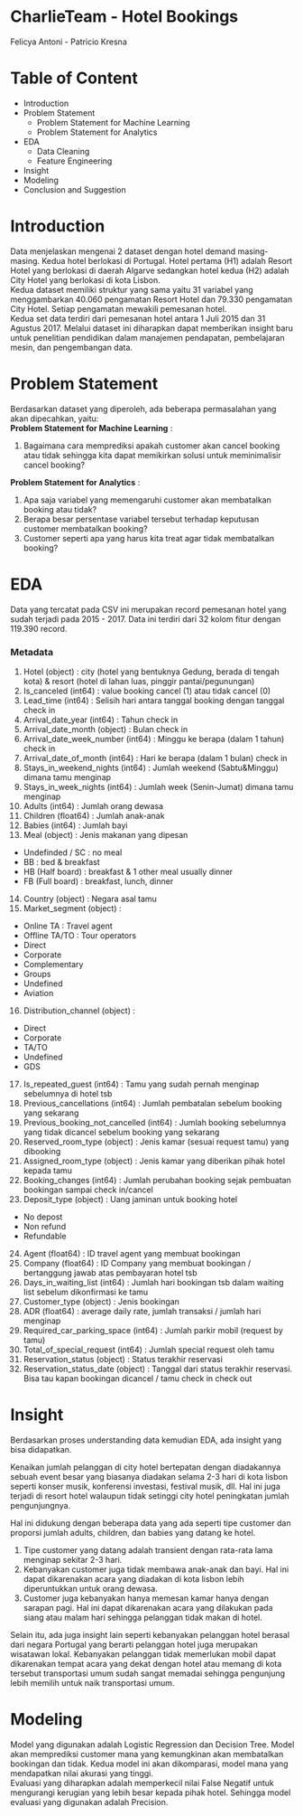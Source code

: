 # **CharlieTeam - Hotel Bookings**
Felicya Antoni - Patricio Kresna

# **Table of Content**
- Introduction
- Problem Statement
    - Problem Statement for Machine Learning
    - Problem Statement for Analytics
- EDA
    - Data Cleaning
    - Feature Engineering
- Insight
- Modeling
- Conclusion and Suggestion

# **Introduction**
Data menjelaskan mengenai 2 dataset dengan hotel demand masing-masing. Kedua hotel berlokasi di Portugal. Hotel
pertama (H1) adalah Resort Hotel yang berlokasi di daerah Algarve sedangkan hotel kedua (H2) adalah City Hotel yang berlokasi di kota Lisbon.\
Kedua dataset memiliki struktur yang sama yaitu 31 variabel yang menggambarkan 40.060 pengamatan Resort Hotel dan 79.330 pengamatan City Hotel. Setiap pengamatan mewakili pemesanan hotel.  
Kedua set data terdiri dari pemesanan hotel antara 1 Juli 2015 dan 31 Agustus 2017. 
Melalui dataset ini diharapkan dapat memberikan insight baru untuk penelitian pendidikan dalam manajemen pendapatan, pembelajaran mesin, dan pengembangan data.

# **Problem Statement**
Berdasarkan dataset yang diperoleh, ada beberapa permasalahan yang akan dipecahkan, yaitu: \
**Problem Statement for Machine Learning** :
1. Bagaimana cara memprediksi apakah customer akan cancel booking atau tidak sehingga kita dapat memikirkan solusi untuk meminimalisir cancel booking?

**Problem Statement for Analytics** :
1. Apa saja variabel yang memengaruhi customer akan membatalkan booking atau tidak?
2. Berapa besar persentase variabel tersebut terhadap keputusan customer membatalkan booking?
3. Customer seperti apa yang harus kita treat agar tidak membatalkan booking?


# **EDA**
Data yang tercatat pada CSV ini merupakan record pemesanan hotel yang sudah terjadi pada 2015 - 2017. Data ini terdiri dari 32 kolom fitur dengan 119.390 record.
### Metadata
1.	Hotel (object) : city (hotel yang bentuknya Gedung, berada di tengah kota) & resort (hotel di lahan luas, pinggir pantai/pegunungan)
2.	Is_canceled (int64) : value booking cancel (1) atau tidak cancel (0)
3.	Lead_time (int64) : Selisih hari antara tanggal booking dengan tanggal check in
4.	Arrival_date_year (int64) : Tahun check in
5.	Arrival_date_month (object) : Bulan check in
6.	Arrival_date_week_number (int64) : Minggu ke berapa (dalam 1 tahun) check in
7.	Arrival_date_of_month (int64) : Hari ke berapa (dalam 1 bulan) check in
8.	Stays_in_weekend_nights (int64) : Jumlah weekend (Sabtu&Minggu) dimana tamu menginap
9.	Stays_in_week_nights (int64) : Jumlah week (Senin-Jumat) dimana tamu menginap
10.	Adults (int64) : Jumlah orang dewasa
11.	Children (float64) : Jumlah anak-anak
12.	Babies (int64) : Jumlah bayi
13.	Meal (object) : Jenis makanan yang dipesan
-	Undefinded / SC : no meal
-	BB : bed & breakfast
-	HB (Half board) : breakfast & 1 other meal usually dinner
-	FB (Full board) : breakfast, lunch, dinner
14.	Country (object) : Negara asal tamu
15.	Market_segment (object) : 
-	Online TA : Travel agent
-	Offline TA/TO : Tour operators
-	Direct
-	Corporate
-	Complementary
-	Groups
-	Undefined
-	Aviation
16.	Distribution_channel (object) : 
-	Direct
-	Corporate
-	TA/TO
-	Undefined
-	GDS
17.	Is_repeated_guest (int64) : Tamu yang sudah pernah menginap sebelumnya di hotel tsb
18.	Previous_cancellations (int64) : Jumlah pembatalan sebelum booking yang sekarang
19.	Previous_booking_not_cancelled (int64) : Jumlah booking sebelumnya yang tidak dicancel sebelum booking yang sekarang
20.	Reserved_room_type (object) : Jenis kamar (sesuai request tamu) yang dibooking
21.	Assigned_room_type (object) : Jenis kamar yang diberikan pihak hotel kepada tamu
22.	Booking_changes (int64) : Jumlah perubahan booking sejak pembuatan bookingan sampai check in/cancel
23.	Deposit_type (object) : Uang jaminan untuk booking hotel
-	No depost
-	Non refund
-	Refundable
24.	Agent (float64) : ID travel agent yang membuat bookingan
25.	Company (float64) : ID Company yang membuat bookingan / bertanggung jawab atas pembayaran hotel tsb
26.	Days_in_waiting_list (int64) : Jumlah hari bookingan tsb dalam waiting list sebelum dikonfirmasi ke tamu
27.	Customer_type (object) : Jenis bookingan
28.	ADR (float64) : average daily rate, jumlah transaksi / jumlah hari menginap
29.	Required_car_parking_space (int64) : Jumlah parkir mobil (request by tamu)
30.	Total_of_special_request (int64) : Jumlah special request oleh tamu
31.	Reservation_status (object) : Status terakhir reservasi
32.	Reservation_status_date (object) : Tanggal dari status terakhir reservasi. Bisa tau kapan bookingan dicancel / tamu check in check out

# **Insight**
Berdasarkan proses understanding data kemudian EDA, ada insight yang bisa didapatkan. 

Kenaikan jumlah pelanggan di city hotel bertepatan dengan diadakannya sebuah event besar yang biasanya diadakan selama 2-3 hari di kota lisbon seperti konser musik, konferensi investasi, festival musik, dll. Hal ini juga terjadi di resort hotel walaupun tidak setinggi city hotel peningkatan jumlah pengunjungnya.

Hal ini didukung dengan beberapa data yang ada seperti tipe customer dan proporsi jumlah adults, children, dan babies yang datang ke hotel. 

1. Tipe customer yang datang adalah transient dengan rata-rata lama menginap sekitar 2-3 hari. 
2. Kebanyakan customer juga tidak membawa anak-anak dan bayi. Hal ini dapat dikarenakan acara yang diadakan di kota lisbon lebih diperuntukkan untuk orang dewasa. 
3. Customer juga kebanyakan hanya memesan kamar hanya dengan sarapan pagi. Hal ini dapat dikarenakan acara yang dilakukan pada siang atau malam hari sehingga pelanggan tidak makan di hotel.

Selain itu, ada juga insight lain seperti kebanyakan pelanggan hotel berasal dari negara Portugal yang berarti pelanggan hotel juga merupakan wisatawan lokal.
Kebanyakan pelanggan tidak memerlukan mobil dapat dikarenakan tempat acara yang dekat dengan hotel atau memang di kota tersebut transportasi umum sudah sangat memadai sehingga pengunjung lebih memilih untuk naik transportasi umum.

# **Modeling**
Model yang digunakan adalah Logistic Regression dan Decision Tree. Model akan memprediksi customer mana yang kemungkinan akan membatalkan bookingan dan tidak. Kedua model ini akan dikomparasi, model mana yang mendapatkan nilai akurasi yang tinggi. 
<br>
Evaluasi yang diharapkan adalah memperkecil nilai False Negatif untuk mengurangi kerugian yang lebih besar kepada pihak hotel. Sehingga model evaluasi yang digunakan adalah Precision.
